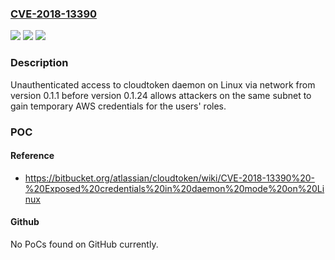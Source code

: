 ### [CVE-2018-13390](https://cve.mitre.org/cgi-bin/cvename.cgi?name=CVE-2018-13390)
![](https://img.shields.io/static/v1?label=Product&message=cloudtoken&color=blue)
![](https://img.shields.io/static/v1?label=Version&message=%3E%3D%200.1.1%20&color=brighgreen)
![](https://img.shields.io/static/v1?label=Vulnerability&message=Improper%20Restriction%20of%20Communication%20Channel%20to%20Intended%20Endpoints&color=brighgreen)

### Description

Unauthenticated access to cloudtoken daemon on Linux via network from version 0.1.1 before version 0.1.24 allows attackers on the same subnet to gain temporary AWS credentials for the users' roles.

### POC

#### Reference
- https://bitbucket.org/atlassian/cloudtoken/wiki/CVE-2018-13390%20-%20Exposed%20credentials%20in%20daemon%20mode%20on%20Linux

#### Github
No PoCs found on GitHub currently.

